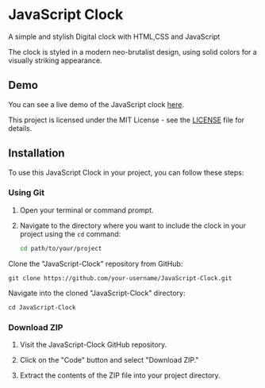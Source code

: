 # JavaScript Clock

A simple and stylish Digital clock with HTML,CSS and JavaScript

The clock is styled in a modern neo-brutalist design, using solid colors 
for a visually striking appearance.

## Demo

You can see a live demo of the JavaScript clock [here](https://tirthagit.github.io/JavaScript-Clock/).

This project is licensed under the MIT License - see the [LICENSE](https://github.com/Tirthagit/JavaScript-Clock/blob/main/LISENCE) file for details.
## Installation

To use this JavaScript Clock in your project, you can follow these steps:

### Using Git

1. Open your terminal or command prompt.

2. Navigate to the directory where you want to include the clock in your project using the `cd` command:
   ```bash
   cd path/to/your/project

Clone the "JavaScript-Clock" repository from GitHub:


   `git clone https://github.com/your-username/JavaScript-Clock.git`

Navigate into the cloned "JavaScript-Clock" directory:
   
   `cd JavaScript-Clock`

### Download ZIP

1. Visit the JavaScript-Clock GitHub repository.

2. Click on the "Code" button and select "Download ZIP."

3. Extract the contents of the ZIP file into your project directory.
